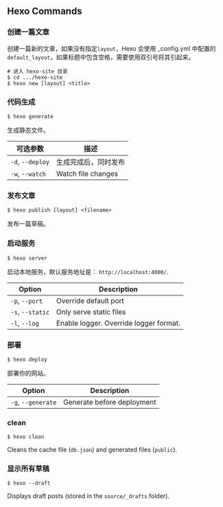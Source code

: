 ## Hexo Commands

### 创建一篇文章

创建一篇新的文章，如果没有指定`layout`，Hexo 会使用 _config.yml 中配置的`default_layout`，如果标题中包含空格，需要使用双引号将其引起来。

```
# 进入 hexo-site 目录
$ cd .../hexo-site
$ hexo new [layout] <title>
```

### 代码生成

```
$ hexo generate
```

生成静态文件。

| 可选参数             | 描述                 |
| ---------------- | ------------------ |
| `-d`, `--deploy` | 生成完成后，同时发布         |
| `-w`, `--watch`  | Watch file changes |

### 发布文章

```
$ hexo publish [layout] <filename>
```

发布一篇草稿。

### 启动服务

```
$ hexo server
```

启动本地服务，默认服务地址是： `http://localhost:4000/`.

| Option           | Description                            |
| ---------------- | -------------------------------------- |
| `-p`, `--port`   | Override default port                  |
| `-s`, `--static` | Only serve static files                |
| `-l`, `--log`    | Enable logger. Override logger format. |

### 部署

```
$ hexo deploy
```

部署你的网站。

| Option             | Description                |
| ------------------ | -------------------------- |
| `-g`, `--generate` | Generate before deployment |

### clean

```
$ hexo clean
```

Cleans the cache file (`db.json`) and generated files (`public`).

### 显示所有草稿

```
$ hexo --draft
```

Displays draft posts (stored in the `source/_drafts` folder).
